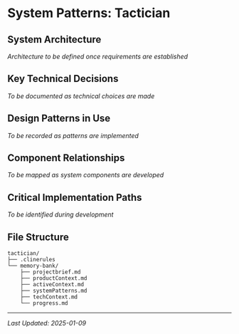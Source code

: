 # System Patterns: Tactician

## System Architecture
*Architecture to be defined once requirements are established*

## Key Technical Decisions
*To be documented as technical choices are made*

## Design Patterns in Use
*To be recorded as patterns are implemented*

## Component Relationships
*To be mapped as system components are developed*

## Critical Implementation Paths
*To be identified during development*

## File Structure
```
tactician/
├── .clinerules
└── memory-bank/
    ├── projectbrief.md
    ├── productContext.md
    ├── activeContext.md
    ├── systemPatterns.md
    ├── techContext.md
    └── progress.md
```

---
*Last Updated: 2025-01-09*
